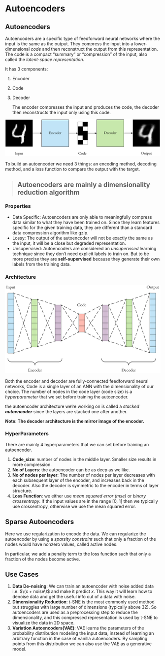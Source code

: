 # Autoencoders

## Autoencoders

Autoencoders are a specific type of feedforward neural networks where the input is the same as the output. They compress the input into a lower-dimensional _code_ and then reconstruct the output from this representation. The code is a compact “summary” or “compression” of the input, also called the _latent-space representation._

It has 3 components:

1. Encoder
2. Code
3. Decoder

   The encoder compresses the input and produces the code, the decoder then reconstructs the input only using this code.

![](../../../.gitbook/assets/autoencoder_1.png)

To build an autoencoder we need 3 things: an encoding method, decoding method, and a loss function to compare the output with the target.

> ## Autoencoders are mainly a dimensionality reduction algorithm

### Properties

* Data Specific: Autoencoders are only able to meaningfully compress data similar to what they have been trained on. Since they learn features specific for the given training data, they are different than a standard data compression algorithm like gzip.
* Lossy: The output of the autoencoder will not be exactly the same as the input, it will be a close but degraded representation.
* Unsupervised:  Autoencoders are considered an _unsupervised_ learning technique since they don’t need explicit labels to train on. But to be more precise they are **self-supervised** because they generate their own labels from the training data.

### Architecture

![](../../../.gitbook/assets/autoencoder_2.png)

Both the encoder and decoder are fully-connected feedforward neural networks, Code is a single layer of an ANN with the dimensionality of our choice. The number of nodes in the code layer \(code size\) is a _hyperparameter_ that we set before training the autoencoder.

the autoencoder architecture we’re working on is called a _stacked **autoencoder**_ since the layers are stacked one after another.

**Note: The decoder architecture is the mirror image of the encoder.**

### HyperParameters

There are mainly 4 hyperparameters that we can set before training an autoencoder.

1. **Code\_size**: number of nodes in the middle layer. Smaller size results in more compression.
2. **No of Layers**: the autoencoder can be as deep as we like. 
3. **No of nodes per layer**: The number of nodes per layer decreases with each subsequent layer of the encoder, and increases back in the decoder. Also the decoder is symmetric to the encoder in terms of layer structure. 
4. **Loss Function**: we either use _mean squared error \(mse\)_ or _binary crossentropy_. If the input values are in the range \[0, 1\] then we typically use crossentropy, otherwise we use the mean squared error.

## Sparse Autoencoders

Here we use regularization to encode the data. We can regularize the autoencoder by using a _sparsity constraint_ such that only a fraction of the nodes would have nonzero values, called active nodes.

In particular, we add a penalty term to the loss function such that only a fraction of the nodes become active.

## Use Cases

1. **Data De-noising**: We can train an autoencoder with noise added data i.e. $\(x + noise\)$ and make it predict $x$. This way it will learn how to denoise data and get the useful info out of a data with noise.
2. **Dimensionality Reduction**:  t-SNE is the most commonly used method but struggles with large number of dimensions \(typically above 32\). So autoencoders are used as a preprocessing step to reduce the dimensionality, and this compressed representation is used by t-SNE to visualize the data in 2D space.
3. **Variation Autoencoders\(VAE\)**: VAE learns the parameters of the probability distribution modeling the input data, instead of learning an arbitrary function in the case of vanilla autoencoders. By sampling points from this distribution we can also use the VAE as a generative model. 

